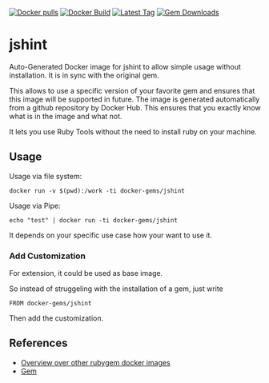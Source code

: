 [![Docker pulls](https://img.shields.io/docker/pulls/rubygem/jshint.svg)](https://hub.docker.com/r/rubygem/jshint/)
[![Docker Build](https://img.shields.io/docker/automated/rubygem/jshint.svg)](https://hub.docker.com/r/rubygem/jshint/)
[![Latest Tag](https://img.shields.io/github/tag/docker-rubygem/jshint.svg)](https://hub.docker.com/r/rubygem/jshint/)
[![Gem Downloads](https://img.shields.io/gem/dt/jshint.svg)](https://rubygems.org/gems/jshint/)
# jshint

Auto-Generated Docker image for jshint to allow simple usage without installation.
It is in sync with the original gem.

This allows to use a specific version of your favorite gem and ensures that this image will be supported in future.
The image is generated automatically from a github repository by Docker Hub.
This ensures that you exactly know what is in the image and what not.

It lets you use Ruby Tools without the need to install ruby on your machine.

## Usage

Usage via file system:

`docker run -v $(pwd):/work -ti docker-gems/jshint`

Usage via Pipe:

`echo "test" | docker run -ti docker-gems/jshint`

It depends on your specific use case how your want to use it.

### Add Customization

For extension, it could be used as base image.

So instead of struggeling with the installation of a gem, just write

`FROM docker-gems/jshint`

Then add the customization.

## References

 - [Overview over other rubygem docker images](https://github.com/thinkbot/docker-rubygem)
 - [Gem](https://rubygems.org/gems/jshint/)
